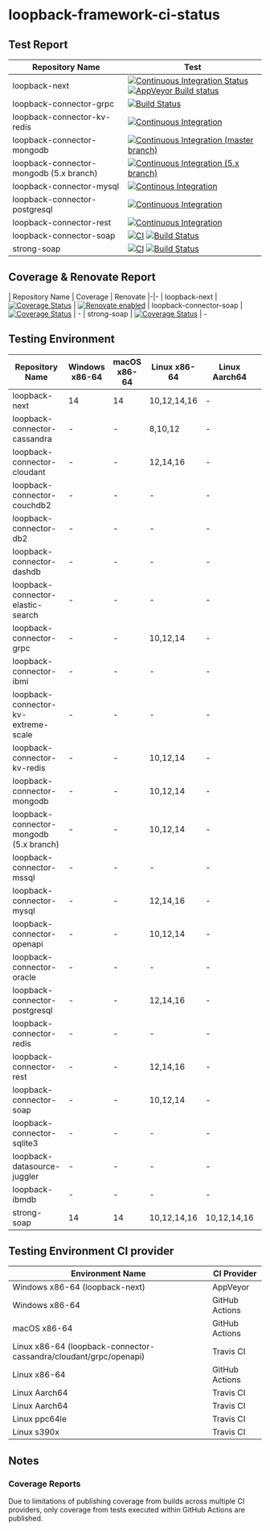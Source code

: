 # loopback-framework-ci-status

## Test Report

| Repository Name | Test
|-|-
| loopback-next | [![Continuous Integration Status](https://github.com/loopbackio/loopback-next/actions/workflows/continuous-integration.yml/badge.svg)](https://github.com/loopbackio/loopback-next/actions/workflows/continuous-integration.yml) [![AppVeyor Build status](https://ci.appveyor.com/api/projects/status/q8vp7wrdn2ak6801/branch/master?svg=true)](https://ci.appveyor.com/project/loopbackio/loopback-next/branch/master)
| loopback-connector-grpc | [![Build Status](https://app.travis-ci.com/loopbackio/loopback-connector-grpc.svg?branch=master)](https://app.travis-ci.com/loopbackio/loopback-connector-grpc)
| loopback-connector-kv-redis | [![Continuous Integration](https://github.com/loopbackio/loopback-connector-kv-redis/actions/workflows/continuous-integration.yaml/badge.svg)](https://github.com/loopbackio/loopback-connector-kv-redis/actions/workflows/continuous-integration.yaml)
| loopback-connector-mongodb | [![Continuous Integration (master branch)](https://github.com/loopbackio/loopback-connector-mongodb/actions/workflows/continuous-integration.yaml/badge.svg)](https://github.com/loopbackio/loopback-connector-mongodb/actions/workflows/continuous-integration.yaml)
| loopback-connector-mongodb (5.x branch) | [![Continuous Integration (5.x branch)](https://github.com/loopbackio/loopback-connector-mongodb/actions/workflows/continuous-integration.yaml/badge.svg?branch=5.x)](https://github.com/loopbackio/loopback-connector-mongodb/actions/workflows/continuous-integration.yaml)
| loopback-connector-mysql | [![Continous Integration](https://github.com/loopbackio/loopback-connector-mysql/actions/workflows/ci.yml/badge.svg)](https://github.com/loopbackio/loopback-connector-mysql/actions/workflows/ci.yml)
| loopback-connector-postgresql | [![Continuous Integration](https://github.com/loopbackio/loopback-connector-postgresql/actions/workflows/continuous-integration.yaml/badge.svg)](https://github.com/loopbackio/loopback-connector-postgresql/actions/workflows/continuous-integration.yaml)
| loopback-connector-rest | [![Continuous Integration](https://github.com/loopbackio/loopback-connector-rest/actions/workflows/continuous-integration.yaml/badge.svg)](https://github.com/loopbackio/loopback-connector-rest/actions/workflows/continuous-integration.yaml)
| loopback-connector-soap | [![CI](https://github.com/loopbackio/strong-soap/actions/workflows/continuous-integration.yaml/badge.svg)](https://github.com/loopbackio/strong-soap/actions/workflows/continuous-integration.yaml) [![Build Status](https://app.travis-ci.com/loopbackio/strong-soap.svg?branch=master)](https://app.travis-ci.com/loopbackio/strong-soap)
| strong-soap | [![CI](https://github.com/loopbackio/strong-soap/actions/workflows/continuous-integration.yaml/badge.svg)](https://github.com/loopbackio/strong-soap/actions/workflows/continuous-integration.yaml) [![Build Status](https://app.travis-ci.com/loopbackio/strong-soap.svg?branch=master)](https://app.travis-ci.com/loopbackio/strong-soap)

## Coverage & Renovate Report

| Repository Name | Coverage | Renovate
|-|-
| loopback-next | [![Coverage Status](https://coveralls.io/repos/github/loopbackio/loopback-next/badge.svg)](https://coveralls.io/github/loopbackio/loopback-next) | [![Renovate enabled](https://img.shields.io/badge/renovate-enabled-brightgreen.svg)](https://renovatebot.com/)
| loopback-connector-soap | [![Coverage Status](https://coveralls.io/repos/github/loopbackio/loopback-connector-soap/badge.svg)](https://coveralls.io/github/loopbackio/loopback-connector-soap) | -
| strong-soap | [![Coverage Status](https://coveralls.io/repos/github/loopbackio/strong-soap/badge.svg)](https://coveralls.io/github/loopbackio/strong-soap) | -

## Testing Environment

| Repository Name | Windows x86-64 | macOS x86-64 | Linux x86-64 | Linux Aarch64 | Linux ppc64le | Linux s390x
|-|-|-|-|-|-|-
| loopback-next | 14 | 14 | 10,12,14,16 | - | - | -
| loopback-connector-cassandra | - | - | 8,10,12 | - | - | -
| loopback-connector-cloudant | - | - | 12,14,16 | - | - | -
| loopback-connector-couchdb2 | - | - | - | - | - | -
| loopback-connector-db2 | - | - | - | - | - | -
| loopback-connector-dashdb | - | - | - | - | - | -
| loopback-connector-elastic-search | - | - | - | - | - | -
| loopback-connector-grpc | - | - | 10,12,14 | - | - | -
| loopback-connector-ibmi | - | - | - | - | - | -
| loopback-connector-kv-extreme-scale | - | - | - | - | - | -
| loopback-connector-kv-redis | - | - | 10,12,14 | - | - | -
| loopback-connector-mongodb | - | - | 10,12,14 | - | - | -
| loopback-connector-mongodb (5.x branch) | - | - | 10,12,14 | - | - | -
| loopback-connector-mssql | - | - | - | - | - | -
| loopback-connector-mysql | - | - | 12,14,16 | - | - | -
| loopback-connector-openapi | - | - | 10,12,14 | - | - | -
| loopback-connector-oracle | - | - | - | - | - | -
| loopback-connector-postgresql | - | - | 12,14,16 | - | - | -
| loopback-connector-redis | - | - | - | - | - | -
| loopback-connector-rest | - | - | 12,14,16 | - | - | -
| loopback-connector-soap | - | - | 10,12,14 | - | - | -
| loopback-connector-sqlite3 | - | - | - | - | - | -
| loopback-datasource-juggler | - | - | - | - | - | -
| loopback-ibmdb | - | - | - | - | - | -
| strong-soap | 14 | 14 | 10,12,14,16 | 10,12,14,16 | 10,12,14,16 | 10,12,14,16

## Testing Environment CI provider

| Environment Name | CI Provider
|-|-
| Windows x86-64 (loopback-next) | AppVeyor
| Windows x86-64 | GitHub Actions
| macOS x86-64 | GitHub Actions
| Linux x86-64 (loopback-connector-cassandra/cloudant/grpc/openapi) | Travis CI
| Linux x86-64 | GitHub Actions
| Linux Aarch64 | Travis CI
| Linux Aarch64 | Travis CI
| Linux ppc64le | Travis CI
| Linux s390x | Travis CI

## Notes

### Coverage Reports

Due to limitations of publishing coverage from builds across multiple CI providers, only coverage from tests executed within GitHub Actions are published.
